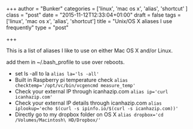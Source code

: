 +++
author = "Bunker"
categories = ['linux', 'mac os x', 'alias', 'shortcut' ]
class = "post"
date = "2015-11-12T12:33:04+01:00"
draft = false
tags = ['linux', 'mac os x', 'alias', 'shortcut']
title = "Unix/OS X aliases I use frequently"
type = "post"

+++

This is a list of aliases I like to use on either Mac OS X and/or Linux.

add them in ~/.bash_profile to use over reboots.

* set ls -all to la
```alias la='ls -all'```
* Built in Raspberry pi temperature check
```alias checktemp='/opt/vc/bin/vcgencmd measure_temp'```
* Check your external IP through icanhazip.com
```alias ip='curl icanhazip.com'```
* Check your external IP details through icanhazip.com
```alias iplookup='echo $(curl -s ipinfo.io/$(curl -s icanhazip.com))'```
* Directly go to my dropbox folder on OS X
```alias dropbox='cd /Volumes/Macintosh\ HD/Dropbox/'```


